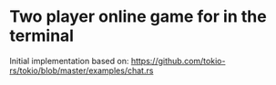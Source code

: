 # Two player online game for in the terminal

Initial implementation based on: <https://github.com/tokio-rs/tokio/blob/master/examples/chat.rs>
